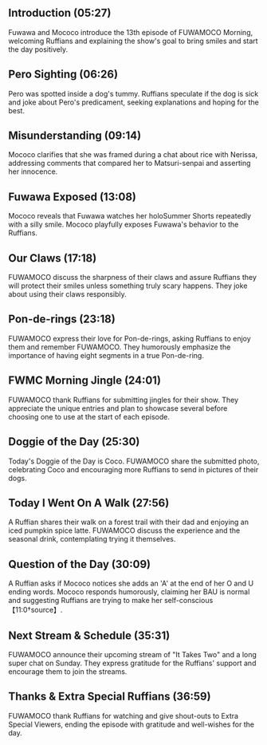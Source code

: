 ## Introduction (05:27)

Fuwawa and Mococo introduce the 13th episode of FUWAMOCO Morning, welcoming Ruffians and explaining the show's goal to bring smiles and start the day positively.

## Pero Sighting (06:26)

Pero was spotted inside a dog's tummy. Ruffians speculate if the dog is sick and joke about Pero's predicament, seeking explanations and hoping for the best.

## Misunderstanding (09:14)

Mococo clarifies that she was framed during a chat about rice with Nerissa, addressing comments that compared her to Matsuri-senpai and asserting her innocence.

## Fuwawa Exposed (13:08)

Mococo reveals that Fuwawa watches her holoSummer Shorts repeatedly with a silly smile. Mococo playfully exposes Fuwawa's behavior to the Ruffians.

## Our Claws (17:18)

FUWAMOCO discuss the sharpness of their claws and assure Ruffians they will protect their smiles unless something truly scary happens. They joke about using their claws responsibly.

## Pon-de-rings (23:18)

FUWAMOCO express their love for Pon-de-rings, asking Ruffians to enjoy them and remember FUWAMOCO. They humorously emphasize the importance of having eight segments in a true Pon-de-ring.

## FWMC Morning Jingle (24:01)

FUWAMOCO thank Ruffians for submitting jingles for their show. They appreciate the unique entries and plan to showcase several before choosing one to use at the start of each episode.

## Doggie of the Day (25:30)

Today's Doggie of the Day is Coco. FUWAMOCO share the submitted photo, celebrating Coco and encouraging more Ruffians to send in pictures of their dogs.

## Today I Went On A Walk (27:56)

A Ruffian shares their walk on a forest trail with their dad and enjoying an iced pumpkin spice latte. FUWAMOCO discuss the experience and the seasonal drink, contemplating trying it themselves.

## Question of the Day (30:09)

A Ruffian asks if Mococo notices she adds an 'A' at the end of her O and U ending words. Mococo responds humorously, claiming her BAU is normal and suggesting Ruffians are trying to make her self-conscious【11:0†source】.

## Next Stream & Schedule (35:31)

FUWAMOCO announce their upcoming stream of "It Takes Two" and a long super chat on Sunday. They express gratitude for the Ruffians' support and encourage them to join the streams.

## Thanks & Extra Special Ruffians (36:59)

FUWAMOCO thank Ruffians for watching and give shout-outs to Extra Special Viewers, ending the episode with gratitude and well-wishes for the day.
